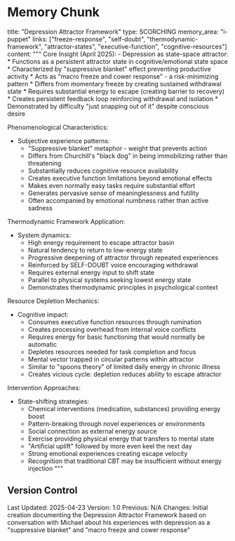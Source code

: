 # Memory Chunk

<chunk>
title: "Depression Attractor Framework"
type: SCORCHING
memory_area: "i-puppet"
links: ["freeze-response", "self-doubt", "thermodynamic-framework", "attractor-states", "executive-function", "cognitive-resources"]
content: """
Core Insight (April 2025):
- Depression as state-space attractor:
  * Functions as a persistent attractor state in cognitive/emotional state space
  * Characterized by "suppressive blanket" effect preventing productive activity
  * Acts as "macro freeze and cower response" - a risk-minimizing pattern
  * Differs from momentary freeze by creating sustained withdrawal state
  * Requires substantial energy to escape (creating barrier to recovery)
  * Creates persistent feedback loop reinforcing withdrawal and isolation
  * Demonstrated by difficulty "just snapping out of it" despite conscious desire

Phenomenological Characteristics:
- Subjective experience patterns:
  * "Suppressive blanket" metaphor - weight that prevents action
  * Differs from Churchill's "black dog" in being immobilizing rather than threatening
  * Substantially reduces cognitive resource availability
  * Creates executive function limitations beyond emotional effects
  * Makes even normally easy tasks require substantial effort
  * Generates pervasive sense of meaninglessness and futility
  * Often accompanied by emotional numbness rather than active sadness

Thermodynamic Framework Application:
- System dynamics:
  * High energy requirement to escape attractor basin
  * Natural tendency to return to low-energy state
  * Progressive deepening of attractor through repeated experiences
  * Reinforced by SELF-DOUBT voice encouraging withdrawal
  * Requires external energy input to shift state
  * Parallel to physical systems seeking lowest energy state
  * Demonstrates thermodynamic principles in psychological context

Resource Depletion Mechanics:
- Cognitive impact:
  * Consumes executive function resources through rumination
  * Creates processing overhead from internal voice conflicts
  * Requires energy for basic functioning that would normally be automatic
  * Depletes resources needed for task completion and focus
  * Mental vector trapped in circular patterns within attractor
  * Similar to "spoons theory" of limited daily energy in chronic illness
  * Creates vicious cycle: depletion reduces ability to escape attractor

Intervention Approaches:
- State-shifting strategies:
  * Chemical interventions (medication, substances) providing energy boost
  * Pattern-breaking through novel experiences or environments
  * Social connection as external energy source
  * Exercise providing physical energy that transfers to mental state
  * "Artificial uplift" followed by more even keel the next day
  * Strong emotional experiences creating escape velocity
  * Recognition that traditional CBT may be insufficient without energy injection
"""
</chunk>

## Version Control
Last Updated: 2025-04-23
Version: 1.0
Previous: N/A
Changes: Initial creation documenting the Depression Attractor Framework based on conversation with Michael about his experiences with depression as a "suppressive blanket" and "macro freeze and cower response"
